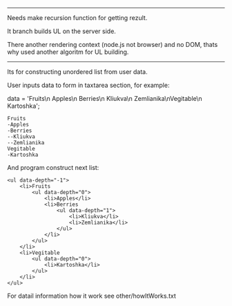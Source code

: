 -------------------------------------------------------------

Needs make recursion function for getting rezult.

It branch  builds UL on the server side. 

There another rendering context (node.js not browser) and no DOM, thats why used another algoritm for UL building.

-------------------------------------------------------------

Its for constructing unordered list from user data.

User inputs data to form in taxtarea section, for example:

data = 'Fruits\n Apples\n Berries\n  Kliukva\n  Zemlianika\nVegitable\n Kartoshka';

	Fruits
    -Apples             
    -Berries        
    --Kliukva             
    --Zemlianika        
    Vegitable       
    -Kartoshka
	
And program construct next list:

	<ul data-depth="-1">
		<li>Fruits
			<ul data-depth="0">
				<li>Apples</li>
				<li>Berries
					<ul data-depth="1">
						<li>Kliukva</li>
						<li>Zemlianika</li>
					</ul>
				</li>
			</ul>
		</li>
		<li>Vegitable
			<ul data-depth="0">
				<li>Kartoshka</li>
			</ul>
		</li>
	</ul>
	
For datail information how it work see other/howItWorks.txt
